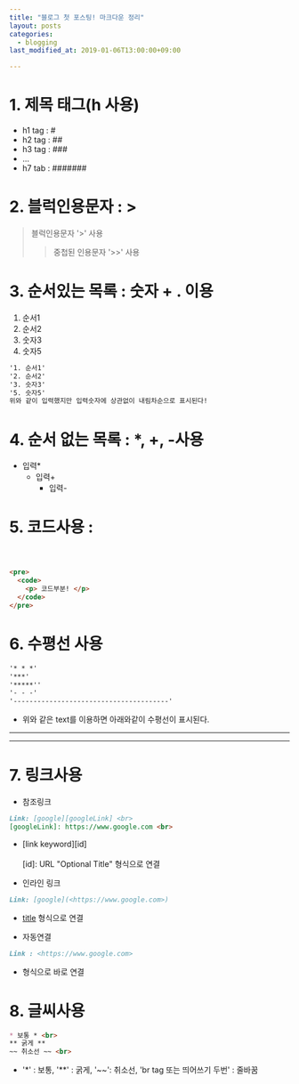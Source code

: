```yaml
---
title: "블로그 첫 포스팅! 마크다운 정리"
layout: posts
categories:
  - blogging
last_modified_at: 2019-01-06T13:00:00+09:00

---
```


# 1. 제목 태그(h 사용)
  - h1 tag : #
  - h2 tag : ##
  - h3 tag : ###
  - ...
  - h7 tab : #######

# 2. 블럭인용문자 : >
> 블럭인용문자 '>' 사용
>> 중첩된 인용문자 '>>' 사용

# 3. 순서있는 목록 : 숫자 + . 이용
1. 순서1
2. 순서2
3. 숫자3
5. 숫자5


``` markdown
'1. 순서1'
'2. 순서2'
'3. 숫자3'
'5. 숫자5'  
위와 같이 입력했지만 입력숫자에 상관없이 내림차순으로 표시된다!
```

# 4. 순서 없는 목록 : *, +, -사용
* 입력*
  + 입력+
    - 입력-

# 5. 코드사용 : <pre><code></code></pre>
```markdown
<pre>
  <code>
    <p> 코드부분! </p>
  </code>
</pre>
```

# 6. 수평선 사용
  ``` markdown
  '* * *'
  '***'
  '*****''
  '- - -'
  '---------------------------------------'  
  ```
- 위와 같은 text를 이용하면 아래와같이 수평선이 표시된다.

* * *
***

# 7. 링크사용
* 참조링크 <br>
``` markdown
Link: [google][googleLink] <br>
[googleLink]: https://www.google.com <br>
```
- [link keyword][id] <br>  
  [id]: URL "Optional Title" 형식으로 연결

* 인라인 링크<br>
``` markdown
Link: [google](<https://www.google.com>)
```
- [title](<link>) 형식으로 연결

* 자동연결<br>
``` markdown
Link : <https://www.google.com>
```
- <link> 형식으로 바로 연결

# 8. 글씨사용
``` markdown
* 보통 * <br>
** 굵게 **   
~~ 취소선 ~~ <br>
```
- '*' : 보통, '**' : 굵게, '~~': 취소선, 'br tag 또는 띄어쓰기 두번' : 줄바꿈
